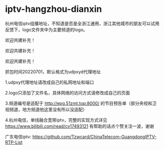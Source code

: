 # iptv-hangzhou-dianxin

杭州电信iptv组播地址，不知道是否是全浙江通用，浙江其他城市的朋友可以试用反馈下，logo文件夹中为主要频道的logo。




欢迎共建补充！

欢迎共建补充！

欢迎共建补充！



抓包时间20220701，默认格式为udpxyd代理地址

1.udpxy代理地址请改成自己的私网地址和端口

2.logo只添加了文件名，具体网络的访问方式请修改成自己的页面

3.频道编号是适配于 http://epg.51zmt.top:8000/ 的节目预告单（部分央视和卫视频道，地方频道他这里没有所以没适配）


4.杭州电信，单线融合宽带iptv，完整的实现方式详见 https://www.bilibili.com/read/cv17493121 有帮助的话点个赞关注一波，谢谢

广东电信iptv:
https://github.com/Tzwcard/ChinaTelecom-GuangdongIPTV-RTP-List
